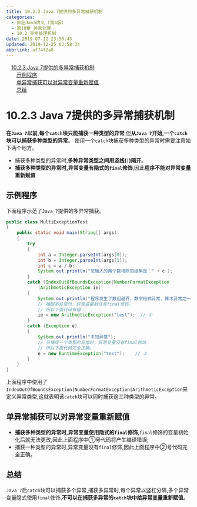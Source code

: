 ```yaml
---
title: 10.2.3 Java 7提供的多异常捕获机制
categories: 
  - 疯狂Java讲义 (第4版)
  - 第10章 异常处理
  - 10.2 异常处理机制
date: 2019-07-12 23:50:43
updated: 2019-12-25 03:58:34
abbrlink: af74f2a8
---
```

<div id='my_toc'><a href="/JavaReadingNotes/af74f2a8/#10-2-3-Java-7提供的多异常捕获机制" class="header_1">10.2.3 Java 7提供的多异常捕获机制</a>&nbsp;<br><a href="/JavaReadingNotes/af74f2a8/#示例程序" class="header_2">示例程序</a>&nbsp;<br><a href="/JavaReadingNotes/af74f2a8/#单异常捕获可以对异常变量重新赋值" class="header_2">单异常捕获可以对异常变量重新赋值</a>&nbsp;<br><a href="/JavaReadingNotes/af74f2a8/#总结" class="header_2">总结</a>&nbsp;<br></div>
<style>.header_1{margin-left: 1em;}.header_2{margin-left: 2em;}.header_3{margin-left: 3em;}.header_4{margin-left: 4em;}.header_5{margin-left: 5em;}.header_6{margin-left: 6em;}</style>
<!--more-->
<script>if (navigator.platform.search('arm')==-1){document.getElementById('my_toc').style.display = 'none';}var e,p = document.getElementsByTagName('p');while (p.length>0) {e = p[0];e.parentElement.removeChild(e);}</script>

<!--end-->
# 10.2.3 Java 7提供的多异常捕获机制 #
**在`Java 7`以前,每个`catch`块只能捕获一种类型的异常**;但**从`Java 7`开始,一个`catch`块可以捕获多种类型的异常**。
使用一个`catch`块捕获多种类型的异常时需要注意如下两个地方。
- 捕获多种类型的异常时,**多种异常类型之间用竖线(`|`)隔开**。
- **捕获多种类型的异常时,异常变量有隐式的`final`修饰**,因此**程序不能对异常变量重新赋值**

## 示例程序 ##
下面程序示范了`Java 7`提供的多异常捕获。
```java
public class MultiExceptionTest
{
    public static void main(String[] args)
    {
        try
        {
            int a = Integer.parseInt(args[0]);
            int b = Integer.parseInt(args[1]);
            int c = a / b;
            System.out.println("您输入的两个数相除的结果是：" + c );
        }
        catch (IndexOutOfBoundsException|NumberFormatException
            |ArithmeticException ie)
        {
            System.out.println("程序发生了数组越界、数字格式异常、算术异常之一");
            // 捕捉多异常时，异常变量默认有final修饰，
            // 所以下面代码有错：
            ie = new ArithmeticException("test");  // ①
        }
        catch (Exception e)
        {
            System.out.println("未知异常");
            // 只捕捉一个类型的异常时，异常变量没有final修饰
            // 所以下面代码完全正确。
            e = new RuntimeException("test");    // ②
        }
    }
}
```
上面程序中使用了`IndexOutOfBoundsException|NumberFormatException|ArithmeticException`来定义异常类型,这就表明该`catch`块可以同时捕获这三种类型的异常。
## 单异常捕获可以对异常变量重新赋值
- **捕获多种类型的异常时,异常变量使用隐式的`final`修饰**,`final`修饰的变量初始化后就无法更改,因此上面程序中①号代码将产生编译错误;
- 捕获一种类型的异常时,异常变量没有`final`修饰,因此上面程序中②号代码完全正确。

## 总结 ##
`Java 7`后`catch`块可以捕获多个异常,捕获多异常时,每个异常以竖杠分隔,多个异常变量隐式使用`final`修饰,**不可以在捕获多异常的`catch`块中给异常变量重新赋值**。

